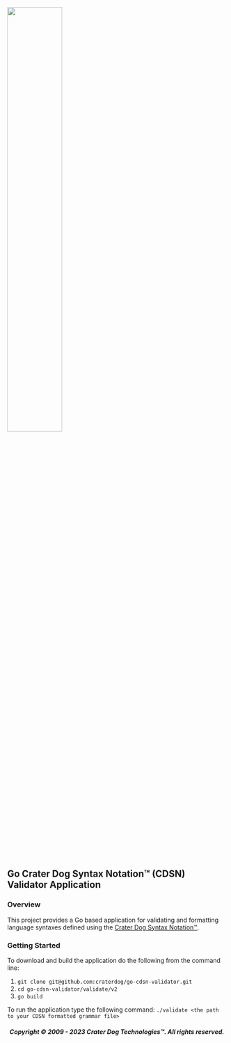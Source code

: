 <img src="https://craterdog.com/images/CraterDog.png" width="50%">

## Go Crater Dog Syntax Notation™ (CDSN) Validator Application

### Overview
This project provides a Go based application for validating and formatting
language syntaxes defined using the
[Crater Dog Syntax Notation™](https://github.com/craterdog/go-cdsn-validation).

### Getting Started
To download and build the application do the following from the command line:
1. `git clone git@github.com:craterdog/go-cdsn-validator.git`
1. `cd go-cdsn-validator/validate/v2`
1. `go build`

To run the application type the following command:
`./validate <the path to your CDSN formatted grammar file>`

<H5 align="center"> Copyright © 2009 - 2023  Crater Dog Technologies™. All rights reserved. </H5>
